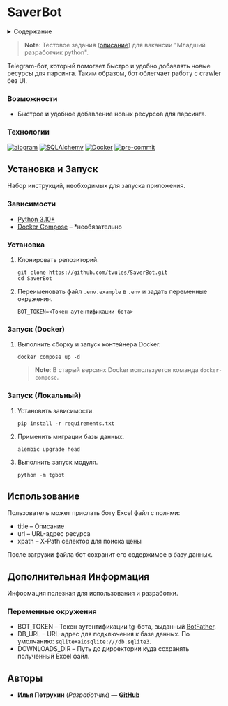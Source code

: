 # SaverBot

<details>
  <summary>Содержание</summary>
  <ol>
    <li>
      <a href="#описание">Описание</a>
      <ul>
        <li><a href="#возможности">Возможности</a></li>
        <li><a href="#технологии">Технологии</a></li>
      </ul>
    </li>
    <li>
      <a href="#установка-и-запуск">Установка и запуск</a>
      <ul>
        <li><a href="#зависимости">Зависимости</a></li>
        <li><a href="#установка">Установка</a></li>
        <li><a href="#запуск-docker">Запуск (Docker)</a></li>
        <li><a href="#запуск-локально">Запуск (Локально)</a></li>
      </ul>
    </li>
    <li><a href="#использование">Использование</a></li>
    <li>
      <a href="#дополнительная-информация">Дополнительная информация</a>
      <ul>
        <li><a href="#переменные-окружения">Переменные окружения</a></li>
      </ul>
    </li>
    <li><a href="#авторы">Авторы</a></li>
  </ol>
</details>

<a name="описание"></a>

> **Note**:
> Тестовое задания ([описание](./docs/test_task.pdf)) для вакансии "Младший разработчик python".

Telegram-бот, который помогает быстро и удобно добавлять новые ресурсы для парсинга.
Таким образом, бот облегчает работу с crawler без UI.

### Возможности

* Быстрое и удобное добавление новых ресурсов для парсинга.

### Технологии

[![aiogram][aiogram-badge]][aiogram-url]
[![SQLAlchemy][SQLAlchemy-badge]][SQLAlchemy-url]
[![Docker][Docker-badge]][Docker-url]
[![pre-commit][pre-commit-badge]][pre-commit-url]

## Установка и Запуск

Набор инструкций, необходимых для запуска приложения.

### Зависимости

* [Python 3.10+](https://www.python.org/)
* [Docker Compose](https://www.docker.com/) – *необязательно

### Установка

1. Клонировать репозиторий.

    ```shell
    git clone https://github.com/tvules/SaverBot.git
    cd SaverBot
    ```

2. Переименовать файл `.env.example` в `.env` и задать переменные окружения.

    ```dotenv
    BOT_TOKEN=<Токен аутентификации бота>
    ```

### Запуск (Docker)

1. Выполнить сборку и запуск контейнера Docker.

    ```shell
    docker compose up -d
    ```
    
    > **Note**:
    > В старый версиях Docker используется команда `docker-compose`.

### Запуск (Локальный)

1. Установить зависимости.

    ```shell
    pip install -r requirements.txt
    ```

2. Применить миграции базы данных.

    ```shell
    alembic upgrade head
    ```

3. Выполнить запуск модуля.

    ```shell
    python -m tgbot
    ```

## Использование

Пользователь может прислать боту Exсel файл с полями:

* title – Описание
* url – URL-адрес ресурса
* xpath – X-Path селектор для поиска цены

После загрузки файла бот сохранит его содержимое в базу данных.

## Дополнительная Информация

Информация полезная для использования и разработки.

### Переменные окружения

* BOT_TOKEN – Токен аутентификации tg-бота, выданный [BotFather](https://t.me/BotFather).
* DB_URL – URL-адрес для подключения к базе данных. По умолчанию: `sqlite+aiosqlite:///db.sqlite3`.
* DOWNLOADS_DIR – Путь до дирректории куда сохранять полученный Excel файл.

## Авторы

- **Илья Петрухин** (*Разработчик*) — **[GitHub](https://github.com/tvules)**

<!-- Markdown badges & links -->

[aiogram-url]: https://aiogram.dev/
[aiogram-badge]: https://img.shields.io/badge/aiogram-2CA5E0?style=for-the-badge

[SQLAlchemy-url]: https://www.sqlalchemy.org/
[SQLAlchemy-badge]: https://img.shields.io/badge/sqlalchemy-fbfbfb?style=for-the-badge

[Docker-url]: https://www.docker.com/
[Docker-badge]: https://img.shields.io/badge/docker-%230db7ed.svg?style=for-the-badge&logo=docker&logoColor=white

[pre-commit-url]: https://pre-commit.com/
[pre-commit-badge]: https://img.shields.io/badge/pre--commit-1f2d23?style=for-the-badge&logo=pre-commit&logoColor=FAB040
